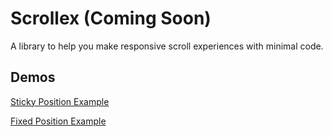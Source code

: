 # Scrollex (Coming Soon)

A library to help you make responsive scroll experiences with minimal code.

## Demos

[Sticky Position Example](https://codesandbox.io/s/scrollex-sticky-position-n4jwy2)

[Fixed Position Example](https://codesandbox.io/s/parallax-lib-image-scroll-67id3o)
